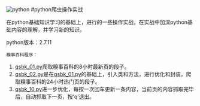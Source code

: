 ﻿![python](http://s7.51cto.com/wyfs02/M01/24/2F/wKiom1NMlT-z_hrsAAA1lJYopPE323.gif)
#python爬虫操作实战

在python基础知识学习的基础上，进行的一些操作实战，在实战中加深python基础内容的理解，并学习新的知识。

python版本：2.7.11

    糗事百科程序：

1. [qsbk_01.py](https://github.com/Jon-Wang/learnpython/blob/master/practice/qsbk/qqsbk_01.py)爬取糗事百科的8小时最新页的段子。
2. [qsbk_02.py](https://github.com/Jon-Wang/learnpython/blob/master/practice/qsbk/qqsbk_02.py)是在[qsbk_01.py](https://github.com/Jon-Wang/learnpython/blob/master/practice/qsbk_01.py)的基础上，引入类和方法，进行优化和封装，爬取糗事百科的24小时热门页的段子。
3. [qsbk_10.py](https://github.com/Jon-Wang/learnpython/blob/master/practice/qsbk/qsbk_10.py)进一步优化，每按一次回车更新一条内容，当前页的内容抓取完毕后，自动抓取下一页，按‘q’退出。